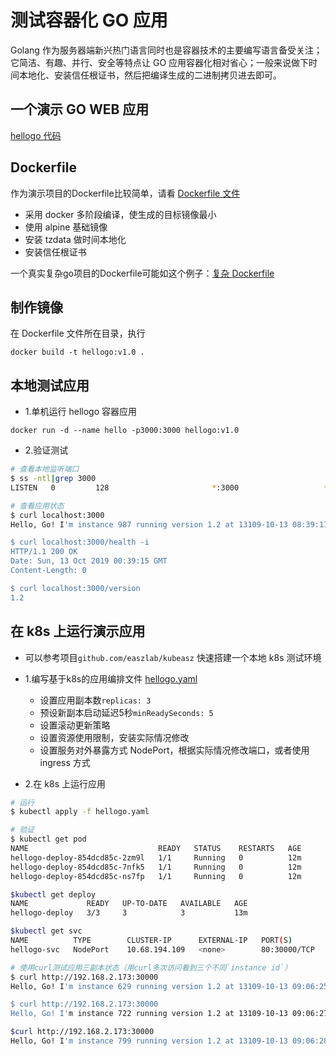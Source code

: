 # 测试容器化 GO 应用

Golang 作为服务器端新兴热门语言同时也是容器技术的主要编写语言备受关注；它简洁、有趣、并行、安全等特点让 GO 应用容器化相对省心；一般来说做下时间本地化、安装信任根证书，然后把编译生成的二进制拷贝进去即可。

## 一个演示 GO WEB 应用

[hellogo 代码](hellogo.go)

## Dockerfile

作为演示项目的Dockerfile比较简单，请看 [Dockerfile 文件](Dockerfile)

- 采用 docker 多阶段编译，使生成的目标镜像最小
- 使用 alpine 基础镜像
- 安装 tzdata 做时间本地化
- 安装信任根证书

一个真实复杂go项目的Dockerfile可能如这个例子：[复杂 Dockerfile](Dockerfile-more)

## 制作镜像

在 Dockerfile 文件所在目录，执行

```
docker build -t hellogo:v1.0 .
```

## 本地测试应用

- 1.单机运行 hellogo 容器应用 

```
docker run -d --name hello -p3000:3000 hellogo:v1.0
```

- 2.验证测试

``` bash
# 查看本地监听端口
$ ss -ntl|grep 3000
LISTEN   0         128                       *:3000                   *:*

# 查看应用状态
$ curl localhost:3000
Hello, Go! I'm instance 987 running version 1.2 at 13109-10-13 08:39:11

$ curl localhost:3000/health -i
HTTP/1.1 200 OK
Date: Sun, 13 Oct 2019 00:39:15 GMT
Content-Length: 0

$ curl localhost:3000/version
1.2
```

## 在 k8s 上运行演示应用

- 可以参考项目`github.com/easzlab/kubeasz` 快速搭建一个本地 k8s 测试环境

- 1.编写基于k8s的应用编排文件 [hellogo.yaml](hellogo.yaml)
  - 设置应用副本数`replicas: 3`
  - 预设新副本启动延迟5秒`minReadySeconds: 5`
  - 设置滚动更新策略
  - 设置资源使用限制，安装实际情况修改
  - 设置服务对外暴露方式 NodePort，根据实际情况修改端口，或者使用 ingress 方式

- 2.在 k8s 上运行应用

``` bash
# 运行
$ kubectl apply -f hellogo.yaml

# 验证
$ kubectl get pod
NAME                             READY   STATUS    RESTARTS   AGE
hellogo-deploy-854dcd85c-2zm9l   1/1     Running   0          12m
hellogo-deploy-854dcd85c-7nfk5   1/1     Running   0          12m
hellogo-deploy-854dcd85c-ns7fp   1/1     Running   0          12m

$kubectl get deploy
NAME             READY   UP-TO-DATE   AVAILABLE   AGE
hellogo-deploy   3/3     3            3           13m

$kubectl get svc
NAME          TYPE        CLUSTER-IP      EXTERNAL-IP   PORT(S)        AGE
hellogo-svc   NodePort    10.68.194.109   <none>        80:30000/TCP   13m

# 使用curl测试应用三副本状态（用curl多次访问看到三个不同`instance id`）
$ curl http://192.168.2.173:30000
Hello, Go! I'm instance 629 running version 1.2 at 13109-10-13 09:06:25

$ curl http://192.168.2.173:30000
Hello, Go! I'm instance 722 running version 1.2 at 13109-10-13 09:06:27

$curl http://192.168.2.173:30000
Hello, Go! I'm instance 799 running version 1.2 at 13109-10-13 09:06:28
```